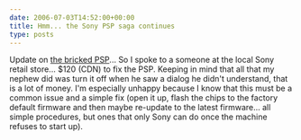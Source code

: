 ```yaml
---
date: 2006-07-03T14:52:00+00:00
title: Hmm... the Sony PSP saga continues
type: posts
---
```

Update on [the bricked PSP](https://blogs.duncanmackenzie.net/duncanma/archive/2006/07/01/5634.aspx)... So I spoke to a someone at the local Sony retail store... $120 (CDN) to fix the PSP. Keeping in mind that all that my nephew did was turn it off when he saw a dialog he didn't understand, that is a lot of money. I'm especially unhappy because I know that this must be a common issue and a simple fix (open it up, flash the chips to the factory default firmware and then maybe re-update to the latest firmware... all simple procedures, but ones that only Sony can do once the machine refuses to start up).
